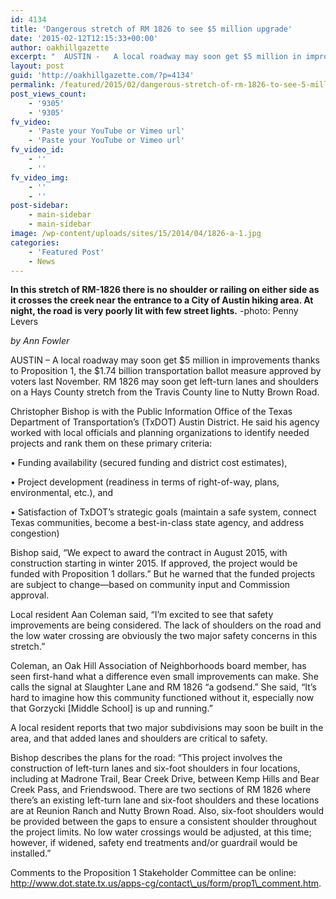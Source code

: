 ```yaml
---
id: 4134
title: 'Dangerous stretch of RM 1826 to see $5 million upgrade'
date: '2015-02-12T12:15:33+00:00'
author: oakhillgazette
excerpt: "  AUSTIN -   A local roadway may soon get $5 million in improvements thanks to Proposition 1, the $1.74 billion transportation ballot measure approved by voters last November. RM 1826 may soon get left-turn lanes and shoulders on a Hays County stretch from the Travis County line to Nutty Brown Road.\n\n   Christopher Bishop is with the Public Information Office of the Texas Department of Transportation’s (TxDOT) Austin District. He said his agency worked with local officials and planning organizations to identify needed projects and rank them on these primary criteria:"
layout: post
guid: 'http://oakhillgazette.com/?p=4134'
permalink: /featured/2015/02/dangerous-stretch-of-rm-1826-to-see-5-million-upgrade/
post_views_count:
    - '9305'
    - '9305'
fv_video:
    - 'Paste your YouTube or Vimeo url'
    - 'Paste your YouTube or Vimeo url'
fv_video_id:
    - ''
    - ''
fv_video_img:
    - ''
    - ''
post-sidebar:
    - main-sidebar
    - main-sidebar
image: /wp-content/uploads/sites/15/2014/04/1826-a-1.jpg
categories:
    - 'Featured Post'
    - News
---
```


 **In this stretch of RM-1826 there is no shoulder or railing on either side as it crosses the creek near the entrance to a City of Austin hiking area. At night, the road is very poorly lit with few street lights.** -photo: Penny Levers

*by Ann Fowler*

AUSTIN – A local roadway may soon get $5 million in improvements thanks to Proposition 1, the $1.74 billion transportation ballot measure approved by voters last November. RM 1826 may soon get left-turn lanes and shoulders on a Hays County stretch from the Travis County line to Nutty Brown Road.

Christopher Bishop is with the Public Information Office of the Texas Department of Transportation’s (TxDOT) Austin District. He said his agency worked with local officials and planning organizations to identify needed projects and rank them on these primary criteria:

• Funding availability (secured funding and district cost estimates),

• Project development (readiness in terms of right-of-way, plans, environmental, etc.), and

• Satisfaction of TxDOT’s strategic goals (maintain a safe system, connect Texas communities, become a best-in-class state agency, and address congestion)

Bishop said, “We expect to award the contract in August 2015, with construction starting in winter 2015. If approved, the project would be funded with Proposition 1 dollars.” But he warned that the funded projects are subject to change—based on community input and Commission approval.

Local resident Aan Coleman said, “I’m excited to see that safety improvements are being considered. The lack of shoulders on the road and the low water crossing are obviously the two major safety concerns in this stretch.”

Coleman, an Oak Hill Association of Neighborhoods board member, has seen first-hand what a difference even small improvements can make. She calls the signal at Slaughter Lane and RM 1826 “a godsend.” She said, “It’s hard to imagine how this community functioned without it, especially now that Gorzycki \[Middle School\] is up and running.”

A local resident reports that two major subdivisions may soon be built in the area, and that added lanes and shoulders are critical to safety.

Bishop describes the plans for the road: “This project involves the construction of left-turn lanes and six-foot shoulders in four locations, including at Madrone Trail, Bear Creek Drive, between Kemp Hills and Bear Creek Pass, and Friendswood. There are two sections of RM 1826 where there’s an existing left-turn lane and six-foot shoulders and these locations are at Reunion Ranch and Nutty Brown Road. Also, six-foot shoulders would be provided between the gaps to ensure a consistent shoulder throughout the project limits. No low water crossings would be adjusted, at this time; however, if widened, safety end treatments and/or guardrail would be installed.”

Comments to the Proposition 1 Stakeholder Committee can be online: http://www.dot.state.tx.us/apps-cg/contact\_us/form/prop1\_comment.htm.